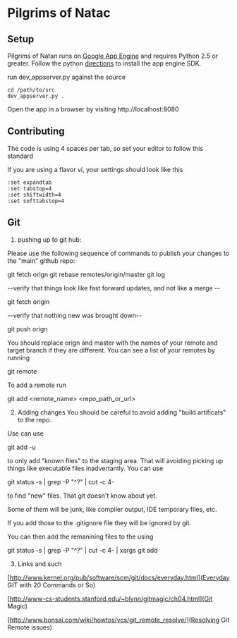 # Pilgrims of Natac

## Setup

Pilgrims of Natan runs on [Google App Engine](https://appengine.google.com/) and requires Python 2.5 or greater. Follow the python [directions](https://code.google.com/appengine/docs/python/gettingstarted/devenvironment.html) to install the app engine SDK.

run dev_appserver.py against the source


    cd /path/to/src
    dev_appserver.py .


Open the app in a browser by visiting http://localhost:8080

## Contributing

The code is using 4 spaces per tab, so set your editor to follow this
standard

If you are using a flavor vi, your settings should look like this


    :set expandtab
    :set tabstop=4
    :set shiftwidth=4
    :set softtabstop=4

## Git 

1) pushing up to git hub:

Please use the following sequence of commands to publish your changes to the "main" github repo:

git fetch orign
git rebase remotes/origin/master
git log

--verify that things look like fast forward updates, and not like a merge --

git fetch origin

--verify that nothing new was brought down--

git push orign

You should replace orign and master with the names of your remote and target branch if they are different.
You can see a list of your remotes by running

git remote

To add a remote run

git add <remote_name> <repo_path_or_url>

2) Adding changes
You should be careful to avoid adding "build artificats" to the repo. 

Use can use 

git add -u 

to only add "known files" to the staging area. That will avoiding picking up things like executable files inadvertantly. You can use

git status -s | grep -P "^\?" | cut -c 4-

to find "new" files. That git doesn't know about yet.

Some of them will be junk, like compiler output, IDE temporary files, etc.

If you add those to the .gitignore file they will be ignored by git.

You can then add the remanining files to the using

git status -s | grep -P "^\?" | cut -c 4- | xargs git add

3) Links and such

[http://www.kernel.org/pub/software/scm/git/docs/everyday.html](Everyday
GIT with 20 Commands or So)

[http://www-cs-students.stanford.edu/~blynn/gitmagic/ch04.html](Git
Magic)

[http://www.bonsai.com/wiki/howtos/vcs/git_remote_resolve/](Resolving
Git Remote issues)


